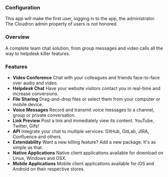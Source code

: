 ### Configuration

This app will make the first user, logging in to the app, the administrator. The Cloudron admin property of users is not honored.

### Overview

A complete team chat solution, from group messages and video calls all the way to helpdesk killer features.

### Features
* **Video Conference**
    Chat with your colleagues and friends face-to-face over audio and video.
* **Helpdesk Chat**
    Have your website visitors contact you in real-time and increase conversions.
* **File Sharing**
    Drag-and-drop files or select them from your computer or mobile device.
* **Voice Messages**
    Record and transmit voice messages to a channel, group or private conversation.
* **Link Preview**
    Post a link and immediately view its content. YouTube, Twitter, Gifs!
* **API**
    Integrate your chat to multiple services: GitHub, GitLab, JIRA, Confluence and others.
* **Extendability**
    Want a new killing feature? Add a new package. It's as simple as that.
* **Native Applications**
    Native client applications available for download on Linux, Windows and OSX.
* **Mobile Applications**
    Mobile client applications available for iOS and Android on their respective stores.
